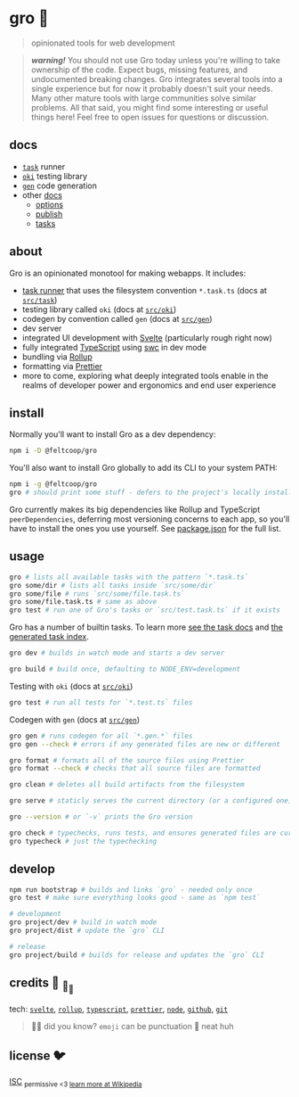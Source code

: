 # gro :chestnut:

> opinionated tools for web development

> **_warning!_** You should not use Gro today
> unless you're willing to take ownership of the code.
> Expect bugs, missing features, and undocumented breaking changes.
> Gro integrates several tools into a single experience but
> for now it probably doesn't suit your needs.
> Many other mature tools with large communities solve similar problems.
> All that said, you might find some interesting or useful things here!
> Feel free to open issues for questions or discussion.

## docs

- [`task`](src/task) runner
- [`oki`](src/oki) testing library
- [`gen`](src/gen) code generation
- other [docs](src/docs)
  - [options](src/docs/options.md)
  - [publish](src/docs/publish.md)
  - [tasks](src/docs/tasks.md)

## about

Gro is an opinionated monotool for making webapps.
It includes:

- [task runner](src/task) that uses the filesystem convention `*.task.ts`
  (docs at [`src/task`](src/task))
- testing library called `oki` (docs at [`src/oki`](src/oki))
- codegen by convention called `gen` (docs at [`src/gen`](src/gen))
- dev server
- integrated UI development with
  [Svelte](https://github.com/sveltejs/svelte) (particularly rough right now)
- fully integrated [TypeScript](https://github.com/microsoft/typescript)
  using [swc](https://github.com/swc-project/swc) in dev mode
- bundling via [Rollup](https://github.com/rollup/rollup)
- formatting via [Prettier](https://github.com/prettier/prettier)
- more to come, exploring what deeply integrated tools enable
  in the realms of developer power and ergonomics and end user experience

## install

Normally you'll want to install Gro as a dev dependency:

```bash
npm i -D @feltcoop/gro
```

You'll also want to install Gro globally to add its CLI to your system PATH:

```bash
npm i -g @feltcoop/gro
gro # should print some stuff - defers to the project's locally installed version of Gro
```

Gro currently makes its big dependencies like Rollup and TypeScript
`peerDependencies`, deferring most versioning concerns to each app,
so you'll have to install the ones you use yourself.
See [package.json](package.json) for the full list.

## usage

```bash
gro # lists all available tasks with the pattern `*.task.ts`
gro some/dir # lists all tasks inside `src/some/dir`
gro some/file # runs `src/some/file.task.ts`
gro some/file.task.ts # same as above
gro test # run one of Gro's tasks or `src/test.task.ts` if it exists
```

Gro has a number of builtin tasks.
To learn more [see the task docs](src/task)
and [the generated task index](src/docs/tasks.md).

```bash
gro dev # builds in watch mode and starts a dev server
```

```bash
gro build # build once, defaulting to NODE_ENV=development
```

Testing with `oki` (docs at [`src/oki`](src/oki))

```bash
gro test # run all tests for `*.test.ts` files
```

Codegen with `gen` (docs at [`src/gen`](src/gen))

```bash
gro gen # runs codegen for all `*.gen.*` files
gro gen --check # errors if any generated files are new or different
```

```bash
gro format # formats all of the source files using Prettier
gro format --check # checks that all source files are formatted
```

```bash
gro clean # deletes all build artifacts from the filesystem
```

```bash
gro serve # staticly serves the current directory (or a configured one)
```

```bash
gro --version # or `-v` prints the Gro version
```

```bash
gro check # typechecks, runs tests, and ensures generated files are current
gro typecheck # just the typechecking
```

## develop

```bash
npm run bootstrap # builds and links `gro` - needed only once
gro test # make sure everything looks good - same as `npm test`

# development
gro project/dev # build in watch mode
gro project/dist # update the `gro` CLI

# release
gro project/build # builds for release and updates the `gro` CLI
```

## credits :turtle: <sub>:turtle:</sub><sub><sub>:turtle:</sub></sub>

tech:
[`svelte`](https://github.com/sveltejs/svelte),
[`rollup`](https://github.com/rollup/rollup),
[`typescript`](https://github.com/microsoft/TypeScript),
[`prettier`](https://github.com/prettier/prettier),
[`node`](https://nodejs.org),
[`github`](https://github.com),
[`git`](https://git-scm.com/)

> :rainbow::sparkles: did you know? `emoji` can be punctuation :snail: neat huh

## license :bird:

[ISC](license)
<sub>permissive <3 [learn more at Wikipedia](https://en.wikipedia.org/wiki/ISC_license)</sub>
